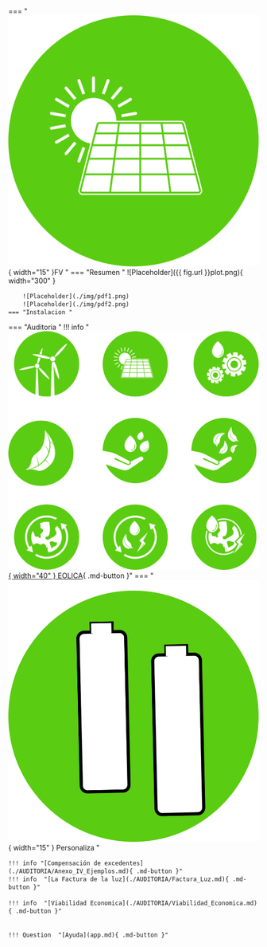 #




=== "![Placeholder](img/ico_solar.svg){ width="15" }FV "
    === "Resumen "
        ![Placeholder]({{ fig.url }}plot.png){ width="300" }

        ![Placeholder](./img/pdf1.png)
        ![Placeholder](./img/pdf2.png)
    === "Instalacion "


=== "Auditoria "
    !!! info  "[![Placeholder](img/ico_eolica.svg){ width="40" } EOLICA](./RENOVABLES/Instalacion_EOLICA.md){ .md-button }"
=== "![Placeholder](img/ico_bateria.svg){ width="15" } Personaliza "

    !!! info "[Compensación de excedentes](./AUDITORIA/Anexo_IV_Ejemplos.md){ .md-button }"
    !!! info  "[La Factura de la luz](./AUDITORIA/Factura_Luz.md){ .md-button }"

    !!! info  "[Viabilidad Economica](./AUDITORIA/Viabilidad_Economica.md){ .md-button }"


    !!! Question  "[Ayuda](app.md){ .md-button }"





